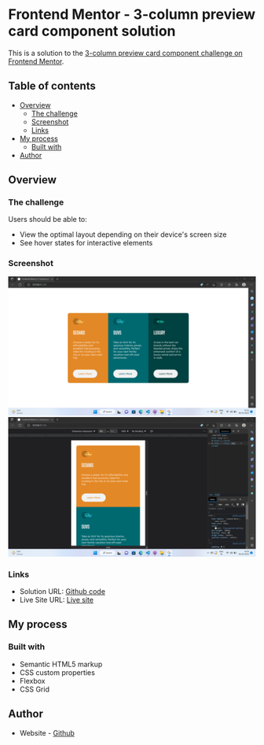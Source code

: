 # Frontend Mentor - 3-column preview card component solution

This is a solution to the [3-column preview card component challenge on Frontend Mentor](https://www.frontendmentor.io/challenges/3column-preview-card-component-pH92eAR2-). 

## Table of contents

- [Overview](#overview)
  - [The challenge](#the-challenge)
  - [Screenshot](#screenshot)
  - [Links](#links)
- [My process](#my-process)
  - [Built with](#built-with)
- [Author](#author)



## Overview

### The challenge

Users should be able to:

- View the optimal layout depending on their device's screen size
- See hover states for interactive elements

### Screenshot

![](./design/desktop-solution.png)
![](./design/mobile-solution.png)


### Links

- Solution URL: [Github code]( https://mandarborhade.github.io/3-column-card-solution/)
- Live Site URL: [Live site](https://mandarborhade.github.io/3-column-preview-card-solution/)

## My process

### Built with

- Semantic HTML5 markup
- CSS custom properties
- Flexbox
- CSS Grid






## Author

- Website - [Github](https://www.your-site.com)


